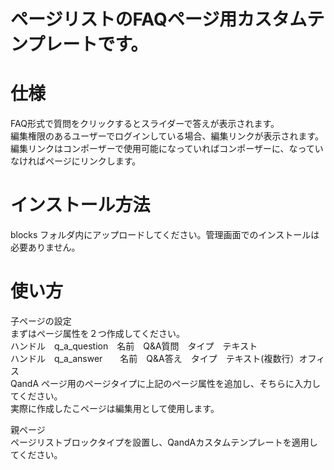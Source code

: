 ページリストのFAQページ用カスタムテンプレートです。
===========

仕様
===========
FAQ形式で質問をクリックするとスライダーで答えが表示されます。  
編集権限のあるユーザーでログインしている場合、編集リンクが表示されます。  
編集リンクはコンポーザーで使用可能になっていればコンポーザーに、なっていなければページにリンクします。  

インストール方法
===========
blocks フォルダ内にアップロードしてください。管理画面でのインストールは必要ありません。


使い方
===========
子ページの設定  
まずはページ属性を２つ作成してください。  
ハンドル　q_a_question　名前　Q&A質問　タイプ　テキスト  
ハンドル　q_a_answer　　名前　Q&A答え　タイプ　テキスト(複数行）オフィス  
QandA ページ用のページタイプに上記のページ属性を追加し、そちらに入力してください。  
実際に作成したこページは編集用として使用します。  

親ページ  
ページリストブロックタイプを設置し、QandAカスタムテンプレートを適用してください。
